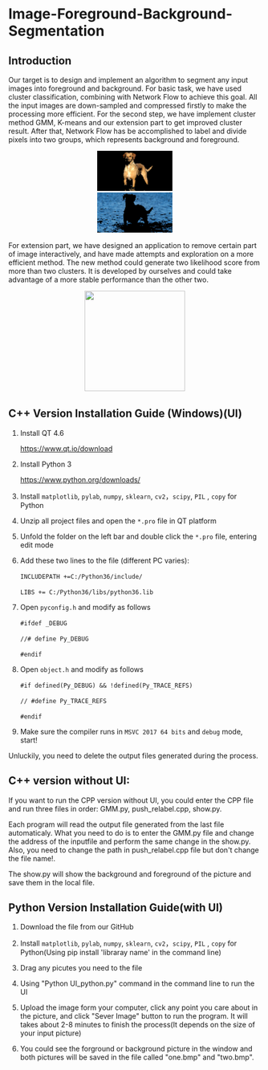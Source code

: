 Image-Foreground-Background-Segmentation
====
## Introduction
Our target is to design and implement an algorithm to segment any input images into foreground and background. For basic task, we have used cluster classification, combining with Network Flow to achieve this goal. All the input images are down-sampled and compressed firstly to make the processing more efficient. For the second step, we have implement cluster method GMM, K-means and our extension part to get improved cluster result. After that, Network Flow has be accomplished to label and divide pixels into two groups, which represents background and foreground. 

<div align=center><img width="150" height="80" src="https://github.com/ChenyuWang123/Image-Foreground-Background-Segmentation/blob/master/down3.png"/></div> 
<div align=center><img width="150" height="80" src="https://github.com/ChenyuWang123/Image-Foreground-Background-Segmentation/blob/master/down4.png"/></div>

For extension part, we have designed an application to remove certain part of image interactively, and have made attempts and exploration on a more efficient method. The new method could generate two likelihood score from more than two clusters. It is developed by ourselves and could take advantage of a more stable performance than the other two.

<div align=center><img width="200" height="200" src="https://i1.kknews.cc/SIG=t0eajp/288r00028791qn583976.jpg"/></div> 

## C++ Version Installation Guide (Windows)(UI)
1. Install QT 4.6

     https://www.qt.io/download

2. Install Python 3

     https://www.python.org/downloads/

3. Install `matplotlib`, `pylab`, `numpy`, `sklearn`, `cv2`，`scipy`, `PIL` , `copy` for Python

4. Unzip all project files and open the `*.pro` file in QT platform

5. Unfold the folder on the left bar and double click the `*.pro` file, entering edit mode

6. Add these two lines to the file (different PC varies):

     `INCLUDEPATH +=C:/Python36/include/`

     `LIBS += C:/Python36/libs/python36.lib`
     
7. Open `pyconfig.h` and modify as follows

     `#ifdef _DEBUG` 
     
     `//# define Py_DEBUG` 
     
     `#endif`
     
8. Open `object.h` and modify as follows

     `#if defined(Py_DEBUG) && !defined(Py_TRACE_REFS)`
     
     `// #define Py_TRACE_REFS`
     
     `#endif`
     
9. Make sure the compiler runs in `MSVC 2017 64 bits` and `debug` mode, start!

Unluckily, you need to delete the output files generated during the process.

## C++ version without UI:

If you want to run the CPP version without UI, you could enter the CPP file and run three files in order: GMM.py, push_relabel.cpp, show.py. 

Each program will read the output file generated from the last file automaticaly. What you need to do is to enter the GMM.py file and change the address of the inputfile and perform the same change in the show.py. 
Also, you need to change the path in push_relabel.cpp file but don't change the file name!.

The show.py will show the background and foreground of the picture and save them in the local file.  

## Python Version Installation Guide(with UI)

1. Download the file from our GitHub

2. Install `matplotlib`, `pylab`, `numpy`, `sklearn`, `cv2`，`scipy`, `PIL` , `copy` for Python(Using pip install 'libraray name' in the command line)

3. Drag any picutes you need to the file

4. Using "Python UI_python.py" command in the command line to run the UI

5. Upload the image form your computer, click any point you care about in the picture, and click "Sever Image" button to run the program. It will takes about 2-8 minutes to finish the process(It depends on the size of your input picture)

6. You could see the forground or background picture in the window and both pictures will be saved in the file called "one.bmp" and "two.bmp".
